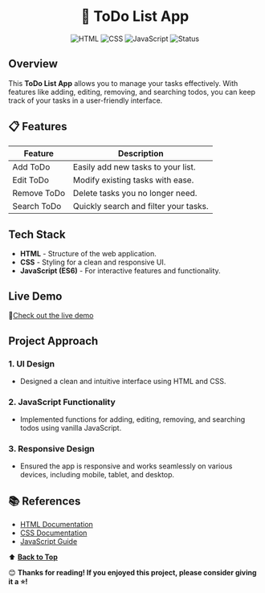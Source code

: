 <h1 align="center">📝 ToDo List App</h1>

<p align="center">
    <img src="https://img.shields.io/badge/HTML-5-orange?logo=html5" alt="HTML">
    <img src="https://img.shields.io/badge/CSS-3-blue?logo=css3" alt="CSS">
    <img src="https://img.shields.io/badge/JavaScript-ES6-yellow?logo=javascript" alt="JavaScript">
    <img src="https://img.shields.io/badge/Status-Active-brightgreen" alt="Status">
</p>

## Overview

This **ToDo List App** allows you to manage your tasks effectively. With features like adding, editing, removing, and searching todos, you can keep track of your tasks in a user-friendly interface.

## 📋 Features

| Feature         | Description                          |
|-----------------|--------------------------------------|
| Add ToDo     | Easily add new tasks to your list.  |
| Edit ToDo    | Modify existing tasks with ease.    |
| Remove ToDo  | Delete tasks you no longer need.    |
| Search ToDo  | Quickly search and filter your tasks.|

## Tech Stack

- **HTML**  - Structure of the web application.
- **CSS**  - Styling for a clean and responsive UI.
- **JavaScript (ES6)**  - For interactive features and functionality.

##  Live Demo

🔗[Check out the live demo](https://rambabu-akkapolu.github.io/todo-list-app/)

##  Project Approach

### 1. UI Design
- Designed a clean and intuitive interface using HTML and CSS.

### 2. JavaScript Functionality
- Implemented functions for adding, editing, removing, and searching todos using vanilla JavaScript.

### 3. Responsive Design
- Ensured the app is responsive and works seamlessly on various devices, including mobile, tablet, and desktop.

## 📚 References

- [HTML Documentation](https://developer.mozilla.org/en-US/docs/Web/HTML)
- [CSS Documentation](https://developer.mozilla.org/en-US/docs/Web/CSS)
- [JavaScript Guide](https://developer.mozilla.org/en-US/docs/Web/JavaScript/Guide)

⬆️ **[Back to Top](##-Overview)**

😊 **Thanks for reading! If you enjoyed this project, please consider giving it a ⭐!**
